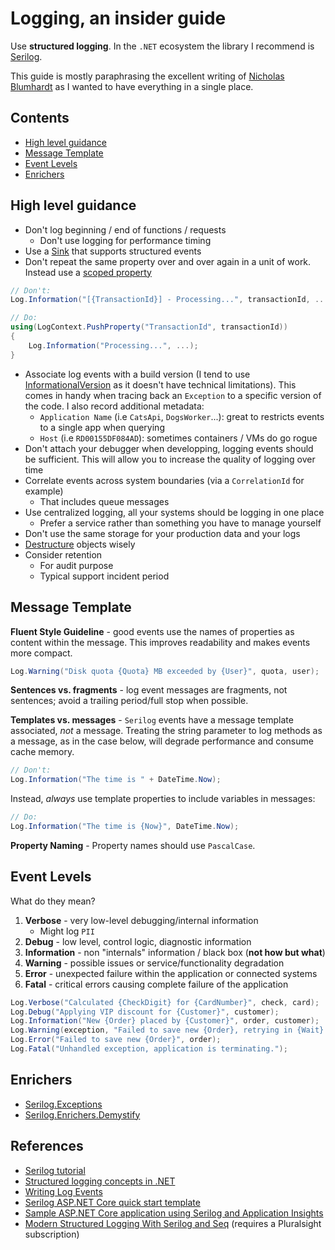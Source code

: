 # Logging, an insider guide

Use **structured logging**. In the `.NET` ecosystem the library I recommend is [Serilog][serilog].

This guide is mostly paraphrasing the excellent writing of [Nicholas Blumhardt][nicholas-blumhardt] as I wanted to have everything in a single place.

## Contents

- [High level guidance](#high-level-guidance)
- [Message Template](#message-template)
- [Event Levels](#event-levels)
- [Enrichers](#enrichers)

## High level guidance

- Don't log beginning / end of functions / requests
  - Don't use logging for performance timing
- Use a [Sink][provided-sinks] that supports structured events
- Don't repeat the same property over and over again in a unit of work. Instead use a [scoped property][enrichment]

```csharp
// Don't:
Log.Information("[{TransactionId}] - Processing...", transactionId, ...);
```

```csharp
// Do:
using(LogContext.PushProperty("TransactionId", transactionId))
{
    Log.Information("Processing...", ...);
}
```

- Associate log events with a build version (I tend to use [InformationalVersion][informational-version] as it doesn't have technical limitations). This comes in handy when tracing back an `Exception` to a specific version of the code. I also record additional metadata:
  - `Application Name` (i.e `CatsApi`, `DogsWorker`...): great to restricts events to a single app when querying
  - `Host` (i.e `RD00155DF084AD`): sometimes containers / VMs do go rogue
- Don't attach your debugger when developping, logging events should be sufficient. This will allow you to increase the quality of logging over time
- Correlate events across system boundaries (via a `CorrelationId` for example)
  - That includes queue messages
- Use centralized logging, all your systems should be logging in one place
  - Prefer a service rather than something you have to manage yourself
- Don't use the same storage for your production data and your logs
- [Destructure][destructuring-operator] objects wisely
- Consider retention
  - For audit purpose
  - Typical support incident period

## Message Template

**Fluent Style Guideline** - good events use the names of properties as content within the message. This improves readability and makes events more compact.

```csharp
Log.Warning("Disk quota {Quota} MB exceeded by {User}", quota, user);
```

**Sentences vs. fragments** - log event messages are fragments, not sentences; avoid a trailing period/full stop when possible.

**Templates vs. messages** - `Serilog` events have a message template associated, _not_ a message. Treating the string parameter to log methods as a message, as in the case below, will degrade performance and consume cache memory.

```csharp
// Don't:
Log.Information("The time is " + DateTime.Now);
```

Instead, _always_ use template properties to include variables in messages:

```csharp
// Do:
Log.Information("The time is {Now}", DateTime.Now);
```

**Property Naming** - Property names should use `PascalCase`.

## Event Levels

What do they mean?

1. **Verbose** - very low-level debugging/internal information
    - Might log `PII`
1. **Debug** - low level, control logic, diagnostic information
1. **Information** - non "internals" information / black box (**not how but what**)
1. **Warning** - possible issues or service/functionality degradation
1. **Error** - unexpected failure within the application or connected systems
1. **Fatal** - critical errors causing complete failure of the application

```csharp
Log.Verbose("Calculated {CheckDigit} for {CardNumber}", check, card);
Log.Debug("Applying VIP discount for {Customer}", customer);
Log.Information("New {Order} placed by {Customer}", order, customer);
Log.Warning(exception, "Failed to save new {Order}, retrying in {Wait} milliseconds", order, retryDelay);
Log.Error("Failed to save new {Order}", order);
Log.Fatal("Unhandled exception, application is terminating.");
```

## Enrichers

- [Serilog.Exceptions][enricher-exceptions]
- [Serilog.Enrichers.Demystify][enricher-demystify]

## References

- [Serilog tutorial][serilog-tutorial]
- [Structured logging concepts in .NET][structured-logging-dotnet]
- [Writing Log Events][writing-log-events]
- [Serilog ASP.NET Core quick start template][serilog-aspnet-core-guide]
- [Sample ASP.NET Core application using Serilog and Application Insights][serilog-aspnet-core-app-insights]
- [Modern Structured Logging With Serilog and Seq][pluralsight-serilog-seq] (requires a Pluralsight subscription)

[serilog-tutorial]: https://blog.getseq.net/serilog-tutorial/
[structured-logging-dotnet]: https://nblumhardt.com/2016/06/structured-logging-concepts-in-net-series-1/
[writing-log-events]: https://github.com/serilog/serilog/wiki/Writing-Log-Events
[serilog]: https://serilog.net/
[provided-sinks]: https://github.com/serilog/serilog/wiki/Provided-Sinks
[enrichment]: https://github.com/serilog/serilog/wiki/Enrichment
[enricher-exceptions]: https://github.com/RehanSaeed/Serilog.Exceptions
[enricher-demystify]: https://github.com/nblumhardt/serilog-enrichers-demystify
[serilog-aspnet-core-guide]: serilog-aspnet-core/README.md
[serilog-aspnet-core-app-insights]: https://github.com/gabrielweyer/aspnet-core-app-insights
[nicholas-blumhardt]: https://twitter.com/nblumhardt
[destructuring-operator]: https://github.com/serilog/serilog/wiki/Structured-Data#preserving-object-structure
[pluralsight-serilog-seq]: https://www.pluralsight.com/courses/modern-structured-logging-serilog-seq
[informational-version]: https://docs.microsoft.com/en-us/dotnet/api/system.reflection.assemblyinformationalversionattribute.informationalversion?view=netcore-2.0#System_Reflection_AssemblyInformationalVersionAttribute_InformationalVersion
